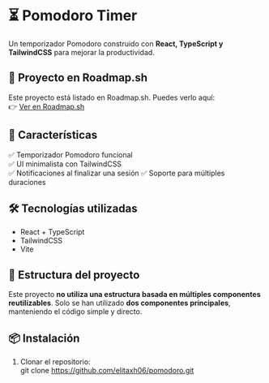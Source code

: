 # ⏳ Pomodoro Timer  

Un temporizador Pomodoro construido con **React, TypeScript y TailwindCSS** para mejorar la productividad.  

## 🚀 Proyecto en Roadmap.sh  
Este proyecto está listado en Roadmap.sh. Puedes verlo aquí:  
👉 [Ver en Roadmap.sh](https://roadmap.sh/projects/pomodoro-timer?fl=1)  

## 📌 Características  
✅ Temporizador Pomodoro funcional  
✅ UI minimalista con TailwindCSS  
✅ Notificaciones al finalizar una sesión
✅ Soporte para múltiples duraciones  

## 🛠 Tecnologías utilizadas  
- React + TypeScript  
- TailwindCSS  
- Vite

## 📌 Estructura del proyecto  
Este proyecto **no utiliza una estructura basada en múltiples componentes reutilizables**. Solo se han utilizado **dos componentes principales**, manteniendo el código simple y directo. 

## 📦 Instalación  
1. Clonar el repositorio:  
   git clone https://github.com/elitaxh06/pomodoro.git
